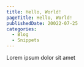 ```yaml
---
title: Hello, World!
pageTitle: Hello, World!
publishedDate: 20022-07-25
categories:
  - Blog
  - Snippets
---
```


Lorem ipsum dolor sit amet
